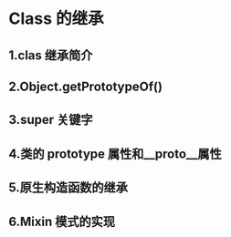 # Class 的继承


## 1.clas 继承简介


## 2.Object.getPrototypeOf()

## 3.super 关键字


## 4.类的 prototype 属性和__proto__属性


## 5.原生构造函数的继承


## 6.Mixin 模式的实现